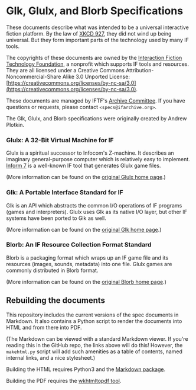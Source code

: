 
# Glk, Glulx, and Blorb Specifications

These documents describe what was intended to be a universal interactive fiction platform. By the law of [XKCD 927][927], they did not wind up being universal. But they form important parts of the technology used by many IF tools.

[927]: https://xkcd.com/927/
[i7]: http://inform7.com/
[i6]: https://inform-fiction.org/Welcome.html

The copyrights of these documents are owned by the [Interaction Fiction Technology Foundation][iftf], a nonprofit which supports IF tools and resources. They are all licensed under a Creative Commons Attribution-Noncommercial-Share Alike 3.0 Unported License: [https://creativecommons.org/licenses/by-nc-sa/3.0](https://creativecommons.org/licenses/by-nc-sa/3.0).

These documents are managed by IFTF's [Archive Committee][archcom]. If you have questions or requests, please contact `<specs@ifarchive.org>`.

[iftf]: https://iftechfoundation.org/
[archcom]: https://iftechfoundation.org/committees/ifarchive/

The Glk, Glulx, and Blorb specifications were originally created by Andrew Plotkin.

### Glulx: A 32-Bit Virtual Machine for IF

Glulx is a spiritual successor to Infocom's Z-machine. It describes an imaginary general-purpose computer which is relatively easy to implement. [Inform 7][i7] is a well-known IF tool that generates Glulx game files.

(More information can be found on the [original Glulx home page][glulxpage].)

[glulxpage]: https://eblong.com/zarf/glulx/

### Glk: A Portable Interface Standard for IF

Glk is an API which abstracts the common I/O operations of IF programs (games and interpreters). Glulx uses Glk as its native I/O layer, but other IF systems have been ported to Glk as well.

(More information can be found on the [original Glk home page][glkpage].)

[glkpage]: https://eblong.com/zarf/glk/

### Blorb: An IF Resource Collection Format Standard

Blorb is a packaging format which wraps up an IF game file and its resources (images, sounds, metadata) into one file. Glulx games are commonly distributed in Blorb format.

(More information can be found on the [original Blorb home page][blorbpage].)

[blorbpage]: https://eblong.com/zarf/blorb/

## Rebuilding the documents

This repository includes the current versions of the spec documents in Markdown. It also contains a Python script to render the documents into HTML and from there into PDF.

(The Markdown can be viewed with a standard Markdown viewer. If you're reading this in the GitHub repo, the links above will do this! However, the `makehtml.py` script will add such amenities as a table of contents, named internal links, and a nice stylesheet.)

Building the HTML requires Python3 and the [Markdown package][pymarkdown].

[pymarkdown]: https://github.com/Python-Markdown/markdown

Building the PDF requires the [wkhtmltopdf tool][wkhtmltopdf].

[wkhtmltopdf]: https://wkhtmltopdf.org/

